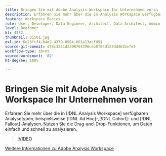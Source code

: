 ```yaml
---
title: Bringen Sie mit Adobe Analysis Workspace Ihr Unternehmen voran
description: Erfahren Sie mehr über die in Analysis Workspace verfügbaren Analysetypen, beispielsweise Ad-hoc-, Kohorten- und Fallout-Analysen. Nutzen Sie die Drag-and-Drop-Funktionen, um Daten einfach und schnell zu analysieren.
feature: Workspace Basics
role: User, Developer, Data Engineer, Architect, Data Architect, Admin, Leader
level: Beginner
kt: 4382
thumbnail: 31501.jpg
exl-id: 6e23fcf4-b4e2-4370-8904-801a13acf651
source-git-commit: d78c3351d2a98704396ceb8f84d123dd463befe5
workflow-type: tm+mt
source-wordcount: '82'
ht-degree: 100%

---
```


# Bringen Sie mit Adobe Analysis Workspace Ihr Unternehmen voran

Erfahren Sie mehr über die in [!DNL Analysis Workspace] verfügbaren Analysetypen, beispielsweise [!DNL Ad Hoc]-,[!DNL Cohort]- und [!DNL Fallout]-Analysen. Nutzen Sie die Drag-and-Drop-Funktionen, um Daten einfach und schnell zu analysieren.

>[!VIDEO](https://video.tv.adobe.com/v/31501/?quality=12)

[Weitere Informationen zu Adobe Analysis Workspace](https://business.adobe.com/products/analytics/ad-hoc-analysis.html?sdid=T32PLYTV&amp;mv=search)
